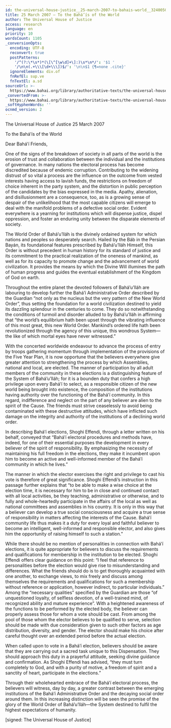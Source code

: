 ```yaml
---
id: the-universal-house-justice__25-march-2007-to-bahais-world__3240050905__en
title: 25 March 2007 – To the Bahá’ís of the World
author: The Universal House of Justice
access: research
language: en
priority: 10
wordsCount: 1105
_conversionOpts:
  encoding: UTF-8
  reconvert: true
  postPatterns:
    '/^(?:\*\s*)*(\[\^[\w\d]+\]:)\s*\n*/': '$1 '
    '/\n\n(.+\\\[\d+\\\])$/': '\n\n$1 {¶=none .cite}'
  ignoreElements: div.of
  fnRefEl: sup.ve
  fnTextEl: a.sd
sourceUrl: >-
  https://www.bahai.org/library/authoritative-texts/the-universal-house-of-justice/messages/20070325_001/20070325_001.xhtml
_convertedFrom: >-
  https://www.bahai.org/library/authoritative-texts/the-universal-house-of-justice/messages/20070325_001/20070325_001.xhtml
_softHyphenWords: ''
ocnmd_version: 2
---
```

The Universal House of Justice
25 March 2007

To the Bahá’ís of the World

Dear Bahá’í Friends,

One of the signs of the breakdown of society in all parts of the world is the erosion of trust and collaboration between the individual and the institutions of governance. In many nations the electoral process has become discredited because of endemic corruption. Contributing to the widening distrust of so vital a process are the influence on the outcome from vested interests having access to lavish funds, the restrictions on freedom of choice inherent in the party system, and the distortion in public perception of the candidates by the bias expressed in the media. Apathy, alienation, and disillusionment are a consequence, too, as is a growing sense of despair of the unlikelihood that the most capable citizens will emerge to deal with the manifold problems of a defective social order. Evident everywhere is a yearning for institutions which will dispense justice, dispel oppression, and foster an enduring unity between the disparate elements of society.

The World Order of Bahá’u’lláh is the divinely ordained system for which nations and peoples so desperately search. Hailed by the Báb in the Persian Bayán, its foundational features prescribed by Bahá’u’lláh Himself, this Order is without precedent in human history for its standard of justice and its commitment to the practical realization of the oneness of mankind, as well as for its capacity to promote change and the advancement of world civilization. It provides the means by which the Divine Will illumines the path of human progress and guides the eventual establishment of the Kingdom of God on earth.

Throughout the entire planet the devoted followers of Bahá’u’lláh are labouring to develop further the Bahá’í Administrative Order described by the Guardian “not only as the nucleus but the very pattern of the New World Order”, thus setting the foundation for a world civilization destined to yield its dazzling splendour in the centuries to come. They do so notwithstanding the conditions of turmoil and disorder alluded to by Bahá’u’lláh in affirming that “the world’s equilibrium hath been upset through the vibrating influence of this most great, this new World Order. Mankind’s ordered life hath been revolutionized through the agency of this unique, this wondrous System—the like of which mortal eyes have never witnessed.”

With the concerted worldwide endeavour to advance the process of entry by troops gathering momentum through implementation of the provisions of the Five Year Plan, it is now opportune that the believers everywhere give greater attention to strengthening the process by which Assemblies, national and local, are elected. The manner of participation by all adult members of the community in these elections is a distinguishing feature of the System of Bahá’u’lláh; for it is a bounden duty that confers a high privilege upon every Bahá’í to select, as a responsible citizen of the new world being brought into existence, the composition of the institutions having authority over the functioning of the Bahá’í community. In this regard, indifference and neglect on the part of any believer are alien to the spirit of the Cause. The friends must strive ceaselessly to avoid being contaminated with these destructive attitudes, which have inflicted such damage on the integrity and authority of the institutions of a declining world order.

In describing Bahá’í elections, Shoghi Effendi, through a letter written on his behalf, conveyed that “Bahá’í electoral procedures and methods have, indeed, for one of their essential purposes the development in every believer of the spirit of responsibility. By emphasizing the necessity of maintaining his full freedom in the elections, they make it incumbent upon him to become an active and well-informed member of the Bahá’í community in which he lives.”

The manner in which the elector exercises the right and privilege to cast his vote is therefore of great significance. Shoghi Effendi’s instruction in this passage further explains that “to be able to make a wise choice at the election time, it is necessary for him to be in close and continued contact with all local activities, be they teaching, administrative or otherwise, and to fully and whole-heartedly participate in the affairs of the local as well as national committees and assemblies in his country. It is only in this way that a believer can develop a true social consciousness and acquire a true sense of responsibility in matters affecting the interests of the Cause. Bahá’í community life thus makes it a duty for every loyal and faithful believer to become an intelligent, well-informed and responsible elector, and also gives him the opportunity of raising himself to such a station.”

While there should be no mention of personalities in connection with Bahá’í elections, it is quite appropriate for believers to discuss the requirements and qualifications for membership in the institution to be elected. Shoghi Effendi offers clear guidance on this point: “I feel that reference to personalities before the election would give rise to misunderstanding and differences. What the friends should do is to get thoroughly acquainted with one another, to exchange views, to mix freely and discuss among themselves the requirements and qualifications for such a membership without reference or application, however indirect, to particular individuals.” Among the “necessary qualities” specified by the Guardian are those “of unquestioned loyalty, of selfless devotion, of a well-trained mind, of recognized ability and mature experience”. With a heightened awareness of the functions to be performed by the elected body, the believer can properly assess those for whom a vote should be cast. From among the pool of those whom the elector believes to be qualified to serve, selection should be made with due consideration given to such other factors as age distribution, diversity, and gender. The elector should make his choice after careful thought over an extended period before the actual election.

When called upon to vote in a Bahá’í election, believers should be aware that they are carrying out a sacred task unique to this Dispensation. They should approach this duty in a prayerful attitude, seeking divine guidance and confirmation. As Shoghi Effendi has advised, “they must turn completely to God, and with a purity of motive, a freedom of spirit and a sanctity of heart, participate in the elections.”

Through their wholehearted embrace of the Bahá’í electoral process, the believers will witness, day by day, a greater contrast between the emerging institutions of the Bahá’í Administrative Order and the decaying social order around them. In this increasing distinction will be seen the promise of the glory of the World Order of Bahá’u’lláh—the System destined to fulfil the highest expectations of humanity.

\[signed: The Universal House of Justice\]
